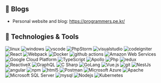 ## 📝 Blogs

- Personal website and blog: https://programmers.pe.kr/

## 🔧 Technologies & Tools
 
<p>
  <img alt="linux" src="https://img.shields.io/badge/-linux-6C9AA7?style=flat-square&logo=linux&logoColor=white" />
  <img alt="windows" src="https://img.shields.io/badge/-windows-6C9AA7?style=flat-square&logo=windows&logoColor=white" />
  <img alt="vscode" src="https://img.shields.io/badge/-vscode-81AED7?style=flat-square&logo=vscode&logoColor=white" />
  <img alt="PhpStorm" src="https://img.shields.io/badge/-PhpStorm-81AED7?style=flat-square&logo=PhpStorm&logoColor=white" />
  <img alt="visualstudio" src="https://img.shields.io/badge/-visualstudio-81AED7?style=flat-square&logo=visualstudio&logoColor=white" />
  <img alt="codeigniter" src="https://img.shields.io/badge/-codeigniter-B4A7D6?style=flat-square&logo=codeigniter&logoColor=white" />
  <img alt="React" src="https://img.shields.io/badge/-React-45b8d8?style=flat-square&logo=react&logoColor=white" />
  <img alt="Webpack" src="https://img.shields.io/badge/-Webpack-8DD6F9?style=flat-square&logo=webpack&logoColor=white" /> 
  <img alt="Docker" src="https://img.shields.io/badge/-Docker-46a2f1?style=flat-square&logo=docker&logoColor=white" />
  <img alt="github actions" src="https://img.shields.io/badge/-Github_Actions-2088FF?style=flat-square&logo=github-actions&logoColor=white" />
  <img alt="Amazon Web Services" src="https://img.shields.io/badge/-Amazon AWS-1a73e8?style=flat-square&logo=Amazon AWS&logoColor=white" />
  <img alt="Google Cloud Platform" src="https://img.shields.io/badge/-Google_Cloud_Platform-1a73e8?style=flat-square&logo=google-cloud&logoColor=white" />
  <img alt="TypeScript" src="https://img.shields.io/badge/-TypeScript-007ACC?style=flat-square&logo=typescript&logoColor=white" /> 
  <img alt="Apollo" src="https://img.shields.io/badge/-Apollo%20GraphQL-311C87?style=flat-square&logo=apollo-graphql&logoColor=white" />
  <img alt="Php" src="https://img.shields.io/badge/-Php-430098?style=flat-square&logo=Php&logoColor=white" />
  <img alt="redux" src="https://img.shields.io/badge/-Redux-764ABC?style=flat-square&logo=redux&logoColor=white" />
  <img alt="ReactiveX" src="https://img.shields.io/badge/-RxJs-B7178C?style=flat-square&logo=reactivex&logoColor=white" />
  <img alt="GraphQL" src="https://img.shields.io/badge/-GraphQL-E10098?style=flat-square&logo=graphql&logoColor=white" />
  <img alt="C Sharp" src="https://img.shields.io/badge/-C Sharp-CC6699?style=flat-square&logo=C Sharp&logoColor=white" />
  <img alt="GoLang" src="https://img.shields.io/badge/-GoLang-430098?style=flat-square&logo=go&logoColor=white" />
  <img alt="Vue.js" src="https://img.shields.io/badge/-Vue.js-db7092?style=flat-square&logo=Vue.js&logoColor=white" />
  <img alt="git" src="https://img.shields.io/badge/-Git-F05032?style=flat-square&logo=git&logoColor=white" />
  <img alt="NestJs" src="https://img.shields.io/badge/-NestJs-ea2845?style=flat-square&logo=nestjs&logoColor=white" />
  <img alt="angular" src="https://img.shields.io/badge/-Angular-DD0031?style=flat-square&logo=angular&logoColor=white" />
  <img alt="npm" src="https://img.shields.io/badge/-NPM-CB3837?style=flat-square&logo=npm&logoColor=white" />
  <img alt="html5" src="https://img.shields.io/badge/-HTML5-E34F26?style=flat-square&logo=html5&logoColor=white" />
  <img alt="Postman" src="https://img.shields.io/badge/-Postman-FB542B?style=flat-square&logo=Postman&logoColor=white" />
  <img alt="Microsoft Azure" src="https://img.shields.io/badge/-Microsoft Azure-EC4A3F?style=flat-square&logo=Microsoft Azure&logoColor=white" />
  <img alt="Apache" src="https://img.shields.io/badge/-Apache-F9A03C?style=flat-square&logo=Apache&logoColor=white" />
  <img alt="Microsoft SQL Server" src="https://img.shields.io/badge/-Microsoft SQL Server-F7B93E?style=flat-square&logo=Microsoft SQL Server&logoColor=white" />
  <img alt="mysql" src="https://img.shields.io/badge/-mysql-13aa52?style=flat-square&logo=mysql&logoColor=white" />
  <img alt="Nodejs" src="https://img.shields.io/badge/-Nodejs-43853d?style=flat-square&logo=Node.js&logoColor=white" />
  <img alt="Kubernetes" src="https://img.shields.io/badge/-Kubernetes-6aa6f8?style=flat-square&logo=Kubernetes&logoColor=white" />
</p>
